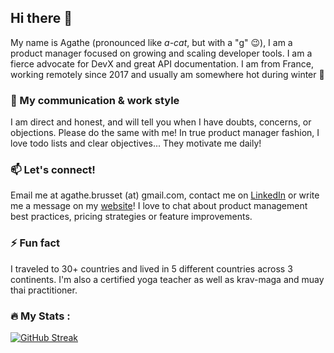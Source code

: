 ## Hi there 👋

My name is Agathe (pronounced like _a-cat_, but with a "g" 😉), I am a product manager focused on growing and scaling developer tools. I am a fierce advocate for DevX and great API documentation. I am from France, working remotely since 2017 and usually am somewhere hot during winter 🥶

### 🤝 My communication & work  style
I am direct and honest, and will tell you when I have doubts, concerns, or objections. Please do the same with me!
In true product manager fashion, I love todo lists and clear objectives... They motivate me daily!

### 📫 Let's connect!
Email me at agathe.brusset (at) gmail.com, contact me on [LinkedIn](https://www.linkedin.com/in/agathebrusset) or write me a message on my [website](https://agathe-brusset.com/contact)! I love to chat about product management best practices, pricing strategies or feature improvements.

### ⚡ Fun fact
I traveled to 30+ countries and lived in 5 different countries across 3 continents. I'm also a certified yoga teacher as well as krav-maga and muay thai practitioner.

### :fire: My Stats :
 [![GitHub Streak](http://github-readme-streak-stats.herokuapp.com?user=Agathe-Brusset&hide_border=true&mode=weekly)](https://git.io/streak-stats) 
 

